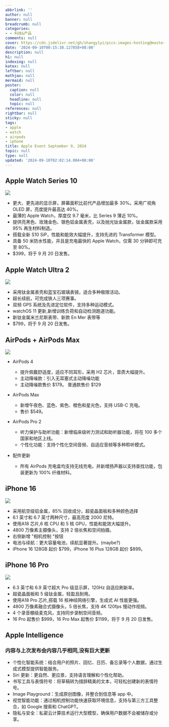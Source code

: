```yaml
---
abbrlink: ''
author: null
banner: null
breadcrumb: null
categories:
- - 科技&产品
comments: null
cover: https://cdn.jsdelivr.net/gh/shangy1yi/picx-images-hosting@master/image.7sn5uzd35e.webp
date: '2024-09-10T00:15:38.127858+08:00'
description: null
h1: null
indexing: null
katex: null
leftbar: null
mathjax: null
mermaid: null
poster:
  caption: null
  color: null
  headline: null
  topic: null
references: null
rightbar: null
sticky: null
tags:
- apple
- watch
- airpods
- iphone
title: Apple Event September 9, 2024
topic: null
type: null
updated: '2024-09-10T02:02:14.004+08:00'
---
```

## Apple Watch Series 10

![](https://cdn.jsdelivr.net/gh/shangy1yi/picx-images-hosting@master/image.5c0xg18d6u.webp)

- 更大、更先进的显示屏，屏幕面积比前代产品增加最多 30%。采用广视角 OLED 屏，亮度提升最高达 40%。
- 最薄的 Apple Watch，厚度仅 9.7 毫米，比 Series 9 薄近 10%。
- 提供亮黑色、玫瑰金色、银色铝金属表壳，以及抛光钛金属款，钛金属款采用 95% 再生材料制造。
- 搭载全新 S10 SiP，性能和能效大幅提升，支持先进的 Transformer 模型。
- 具备 50 米防水性能，并且是充电最快的 Apple Watch，仅需 30 分钟即可充至 80%。
-  \$399，将于 9 月 20 日发售。

## Apple Watch Ultra 2

![](https://9to5mac.com/wp-content/uploads/sites/6/2024/09/iphone-16-event-13.25.47@2x.jpg?quality=82&strip=all&w=1024)

- 采用钛金属表壳和蓝宝石玻璃表镜，适合多种极限活动。
- 超长续航，可完成铁人三项赛事。
- 双频 GPS 系统及先进定位软件，支持多种运动模式。
- watchOS 11 更新,新增训练负荷和自动检测跑道功能。
- 新钛金属米兰尼斯表带、新款 En Mer 表带等
- $799，将于 9 月 20 日发售。

## AirPods + AirPods Max

![](https://9to5mac.com/wp-content/uploads/sites/6/2024/09/iphone-16-event-13.32.18@2x.jpg?quality=82&strip=all&w=1024)

* AirPods 4
  
  - 提升佩戴舒适度，适应不同耳形，采用 H2 芯片，音质大幅提升。
  - 主动降噪款：引入无耳塞式主动降噪功能
  - 主动降噪款售价 \$179。  普通款售价 \$129
* AirPods Max
  
  - 新增午夜色、蓝色、紫色、橙色和星光色，支持 USB-C 充电。
  - 售价 \$549。
* AirPods Pro 2
  
  - 听力保护与助听功能：新增临床级听力测试和助听器功能，将在 100 多个国家和地区上线。
  - 个性化功能：支持个性化空间音频、自适应音频等多种聆听模式。
* 配件更新
  
  - 所有 AirPods 充电盒均支持无线充电，并新增扬声器以支持查找功能，包装更新为 100% 纤维材料。

## iPhone 16

![](https://9to5mac.com/wp-content/uploads/sites/6/2024/09/iphone-16-event-14.09.23@2x.jpg?quality=82&strip=all&w=1024)

- 采用航空级铝金属，85% 回收成分，超瓷晶面板和多种颜色选择
- 6.1 英寸和 6.7 英寸两种尺寸，最高亮度 2000 尼特。
- 使用A18 芯片,6 核 CPU 和 5 核 GPU，性能和能效大幅提升。
- 4800 万像素主摄像头，支持 2 倍长焦和空间拍摄。
- 右侧新增 "相机控制 "按钮
- 电池与续航：更大容量电池，续航显著提升。(maybe?)
- iPhone 16 128GB 起价  \$799，iPhone 16 Plus 128GB 起价  \$899。

## iPhone 16 Pro

![](https://9to5mac.com/wp-content/uploads/sites/6/2024/09/iphone-16-event-14.35.36@2x.jpg?quality=82&strip=all&w=1024)

- 6.3 英寸和 6.9 英寸超大 Pro 级显示屏，120Hz 自适应刷新率。
- 超瓷晶面板和 5 级钛金属，轻盈且耐用。
- 使用A18 Pro 芯片,搭载 16 核神经网络引擎，生成式 AI 性能更强。
- 4800 万像素融合式摄像头，5 倍长焦，支持 4K 120fps 慢动作视频。
- 4 个录音棚级麦克风，支持同步录制空间音频。
- 16 Pro 起售价 \$999，16 Pro Max 起售价 \$1199，将于 9 月 20 日发售。

## Apple Intelligence

### 内容与上次发布会内容几乎相同,没有巨大更新

* 个性化智能系统：结合用户的照片、回忆、日历、备忘录等个人数据，通过生成式模型提供智能服务。
* Siri 更新：更自然、更应景，支持语言理解和个性化帮助。
* 书写工具与表情符号：将草稿转为措辞精美的文本，可轻松创建新的表情符号。
* Image Playground：生成原创图像，并整合到信息等 app 中。
* 视觉智能功能：通过相机控制功能快速获取环境信息，支持与第三方工具整合，如 Google 搜索和 ChatGPT。
* 隐私与安全：私密云计算技术运行大型模型，确保用户数据不会被储存或分享。

